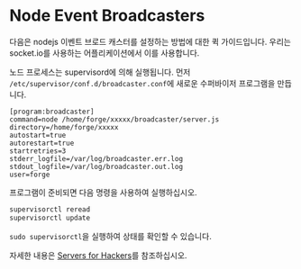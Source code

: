 # Node Event Broadcasters

다음은 nodejs 이벤트 브로드 캐스터를 설정하는 방법에 대한 퀵 가이드입니다. 우리는 socket.io를 사용하는 어플리케이션에서 이를 사용합니다.

노드 프로세스는 supervisord에 의해 실행됩니다. 먼저 `/etc/supervisor/conf.d/broadcaster.conf`에 새로운 수퍼바이저 프로그램을 만듭니다.

```
[program:broadcaster]
command=node /home/forge/xxxxx/broadcaster/server.js
directory=/home/forge/xxxxx
autostart=true
autorestart=true
startretries=3
stderr_logfile=/var/log/broadcaster.err.log
stdout_logfile=/var/log/broadcaster.out.log
user=forge
```

프로그램이 준비되면 다음 명령을 사용하여 실행하십시오.

```bash
supervisorctl reread
supervisorctl update
```

`sudo supervisorctl`을 실행하여 상태를 확인할 수 있습니다.

자세한 내용은 [Servers for Hackers](https://serversforhackers.com/monitoring-processes-with-supervisord)를 참조하십시오.